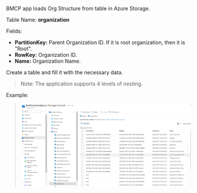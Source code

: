 BMCP app loads Org Structure from table in Azure Storage.


Table Name: **organization**

Fields:
* **PartitionKey:** Parent Organization ID. If it is root organization, then it is "Root".
* **RowKey:** Organization ID.
* **Name:** Organization Name.

Create a table and fill it with the necessary data.

> Note: The application supports 4 levels of nesting.


Example:

> ![image.png](.attachments/image-12bd4bd1-76d4-4cd9-bfa6-bd482a55758e.png)
